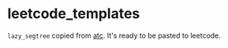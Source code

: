 # leetcode_templates

`lazy_segtree` copied from [atc](https://atcoder.github.io/ac-library/document_en/lazysegtree.html). It's ready to be pasted to leetcode.

